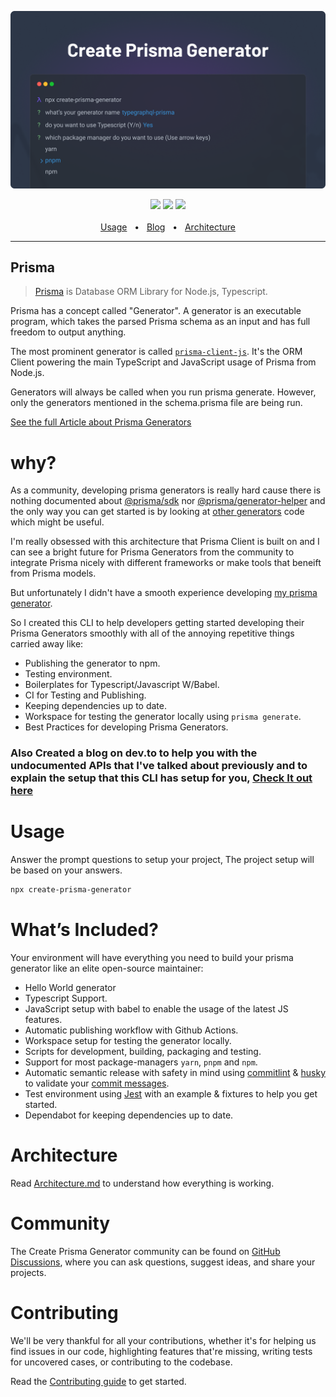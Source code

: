 ![Banner Image](https://github.com/YassinEldeeb/create-prisma-generator/blob/main/images/cool-banner.png)

<div align="center">
  <a href="https://www.npmjs.com/package/create-prisma-generator"><img src="https://img.shields.io/npm/v/create-prisma-generator.svg?style=flat" /></a>
  <a href="https://github.com/prisma/prisma/blob/main/CONTRIBUTING.md"><img src="https://img.shields.io/badge/PRs-welcome-brightgreen.svg" /></a>
  <a href="https://github.com/prisma/prisma/blob/main/LICENSE"><img src="https://img.shields.io/badge/license-MIT-blue" /></a>
  <br />
  <br />
  <a href="https://github.com/YassinEldeeb/create-prisma-generator#Usage">Usage</a>
  <span>&nbsp;&nbsp;•&nbsp;&nbsp;</span>
  <a href="https://dev.to/yassineldeeb">Blog</a>
  <span>&nbsp;&nbsp;•&nbsp;&nbsp;</span>
  <a href="https://github.com/YassinEldeeb/create-prisma-generator/blob/main/ARCHITECTURE.md">Architecture</a>
  <br />
  <hr />
</div>

## Prisma

> [Prisma](https://www.prisma.io/) is Database ORM Library for Node.js, Typescript.

Prisma has a concept called "Generator". A generator is an executable program, which takes the parsed Prisma schema as an input and has full freedom to output anything.

The most prominent generator is called [`prisma-client-js`](https://github.com/prisma/prisma/tree/main/packages/client). It's the ORM Client powering the main TypeScript and JavaScript usage of Prisma from Node.js.

Generators will always be called when you run prisma generate. However, only the generators mentioned in the schema.prisma file are being run.

[See the full Article about Prisma Generators](https://prismaio.notion.site/Prisma-Generators-a2cdf262207a4e9dbcd0e362dfac8dc0)

# why?
As a community, developing prisma generators is really hard cause there is nothing documented about [@prisma/sdk](https://www.npmjs.com/package/@prisma/sdk) nor [@prisma/generator-helper](https://www.google.com/url?sa=t&rct=j&q=&esrc=s&source=web&cd=&ved=2ahUKEwj07PXhlYD1AhUHkhQKHQ9WAMgQFnoECAgQAQ&url=https%3A%2F%2Fwww.npmjs.com%2Fpackage%2F%40prisma%2Fgenerator-helper&usg=AOvVaw3JS07ZjHOiV5HmyvNRxTUs) and the only way you can get started is by looking at [other generators](https://www.prisma.io/docs/concepts/components/prisma-schema/generators#community-generators) code which might be useful.

I'm really obsessed with this architecture that Prisma Client is built on and I can see a bright future for Prisma Generators from the community to integrate Prisma nicely with different frameworks or make tools that beneift from Prisma models.

But unfortunately I didn't have a smooth experience developing [my prisma generator](https://github.com/YassinEldeeb/prisma-tgql-types-gen).

So I created this CLI to help developers getting started developing their Prisma Generators smoothly with all of the annoying repetitive things carried away like:
- Publishing the generator to npm.
- Testing environment.
- Boilerplates for Typescript/Javascript W/Babel.
- CI for Testing and Publishing.
- Keeping dependencies up to date.
- Workspace for testing the generator locally using `prisma generate`.
- Best Practices for developing Prisma Generators.

### Also Created a blog on dev.to to help you with the undocumented APIs that I've talked about previously and to explain the setup that this CLI has setup for you, [Check It out here](https://dev.to/yassineldeeb/create-prisma-generator-2mdg)

# Usage

Answer the prompt questions to setup your project, The project setup will be based on your answers.

```sh
npx create-prisma-generator
```

# What’s Included?

Your environment will have everything you need to build your prisma generator like an elite open-source maintainer:
- Hello World generator
- Typescript Support.
- JavaScript setup with babel to enable the usage of the latest JS features.
- Automatic publishing workflow with Github Actions.
- Workspace setup for testing the generator locally.
- Scripts for development, building, packaging and testing.
- Support for most package-managers `yarn`, `pnpm` and `npm`.
- Automatic semantic release with safety in mind using [commitlint](https://github.com/conventional-changelog/commitlint) & [husky](https://github.com/typicode/husky) to validate your [commit messages](https://github.com/angular/angular/blob/master/CONTRIBUTING.md#-commit-message-format).
- Test environment using [Jest](https://github.com/facebook/jest) with an example & fixtures to help you get started.
- Dependabot for keeping dependencies up to date.

# Architecture
Read [Architecture.md](https://github.com/YassinEldeeb/prisma-tgql-types-gen/blob/main/ARCHITECTURE.md) to understand how everything is working.

# Community
The Create Prisma Generator community can be found on [GitHub Discussions](https://github.com/YassinEldeeb/create-prisma-generator/discussions), where you can ask questions, suggest ideas, and share your projects.

# Contributing
We'll be very thankful for all your contributions, whether it's for helping us find issues in our code, highlighting features that're missing, writing tests for uncovered cases, or contributing to the codebase.

Read the [Contributing guide](https://github.com/YassinEldeeb/prisma-tgql-types-gen/blob/main/CONTRIBUTING.md) to get started.
